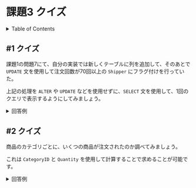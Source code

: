 # 課題3 クイズ

<!-- START doctoc generated TOC please keep comment here to allow auto update -->
<!-- DON'T EDIT THIS SECTION, INSTEAD RE-RUN doctoc TO UPDATE -->
<details>
<summary>Table of Contents</summary>

- [&#035;1 クイズ](#1-%E3%82%AF%E3%82%A4%E3%82%BA)
- [&#035;2 クイズ](#2-%E3%82%AF%E3%82%A4%E3%82%BA)

</details>
<!-- END doctoc generated TOC please keep comment here to allow auto update -->

## #1 クイズ

課題1の問題7にて、自分の実装では新しくテーブルに列を追加して、そのあとで `UPDATE` 文を使用して注文回数が70回以上の `Shipper` にフラグ付けを行っていた。

上記の処理を `ALTER` や `UPDATE` などを使用せずに、`SELECT` 文を使用して、1回のクエリで表示するようにしてみましょう。

<details>
<summary>回答例</summary>

```sql
WITH
Shipper_Counter AS (
	SELECT ShipperID, COUNT(*) AS OrderCount
    FROM Orders
    GROUP BY ShipperID
)
select
	  *
     , CASE WHEN ShipperID IN (
        SELECT ShipperID
        FROM shipper_counter
        WHERE OrderCount >= 70
     ) THEN TRUE
     ELSE FALSE
     END AS GoodShipper
FROM orders
```

</details>

## #2 クイズ

商品のカテゴリごとに、いくつの商品が注文されたのか調べてみましょう。

これは `CategoryID` と `Quantity` を使用して計算することで求めることが可能です。

<details>
<summary>回答例</summary>

```sql
SELECT  CategoryID
       ,SUM(Quantity) QuantityPerCategory
FROM orderdetails OD
JOIN products P ON P.productID = OD.ProductID
GROUP BY CategoryID
```

</details>
